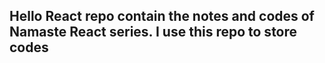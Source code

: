 ## Hello React repo contain the notes and codes of Namaste React series. I use this repo to store codes 
